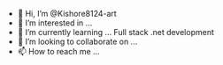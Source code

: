 - 👋 Hi, I’m @Kishore8124-art
- 👀 I’m interested in ...
- 🌱 I’m currently learning ... Full stack .net development
- 💞️ I’m looking to collaborate on ... 
- 📫 How to reach me ...

<!---
Kishore8124-art/Kishore8124-art is a ✨ special ✨ repository because its `README.md` (this file) appears on your GitHub profile.
You can click the Preview link to take a look at your changes.
--->

